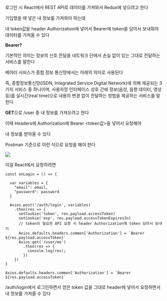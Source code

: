﻿
로그인 시 React에서 REST API로 데이터를 가져와서 Redux에 넣으려고 한다

가입했을 때 넣은 내 정보를 가져와야 하는데

내 token값을 header Authorization에 넣어서 Bearer에 token을 담아서  보내줘야 데이터를 가져올 수 있다

**Bearer?**

기본적인 의미는 정보의 신호 전달을 네트워크 단에서 손실 없이 있는 그대로 전달하는 서비스를 말한다

베어러 서비스가 종합 정보 통신망에서는 아래의 의미로 사용된다

즉, 종합정보통신망(ISDN, Integrated Service Digital Network)에 의해 제공되는 3가지 서비스 중 하나이며, 사용자망 인터페이스 상호 간에 정보(음성, 음향 데이터, 영상 등)를 실시간(real time)으로 내용의 변경 없이 전달하는 방법을 제공하는 서비스를 말한다

**GET**으로 /user 중 내 정보를 가져오려고 한다

이때 Headers에 Authorization에 Bearer <token값>을 넣어서 요청해야

내 정보를 받아올 수 있다

Postman 기준으로 이런 식으로 요청을 해야 한다

![](https://k.kakaocdn.net/dn/2ZNCA/btq5qpnIpIL/qoYnzb1jrtLG2zj2oYQRc1/img.png)

이걸 React에서 요청하려면

```
const onLogin = () => {

  var variables = {
    "email": email,
    "password": password
  }

  Axios.post('/auth/login', variables)
    .then(res => {
      setCookie('token', res.payload.accessToken)
      setCookie('exp', res.payload.accessTokenExpiresIn)
      // token이 필요한 API 요청 시 header Authorization에 token 담아서 보내기
      Axios.defaults.headers.common['Authorization'] = `Bearer ${res.payload.accessToken}`
      Axios.get('/user/me')
        .then(res => {
          console.log(res);	
        })
    })
}
```

```
Axios.defaults.headers.common['Authorization'] = `Bearer ${res.payload.accessToken}`

```

/auth/login에서 로그인하면서 얻은 token 값을 그대로 header에 넣어서 요청하면서 내 정보를 가져올 수 있다
